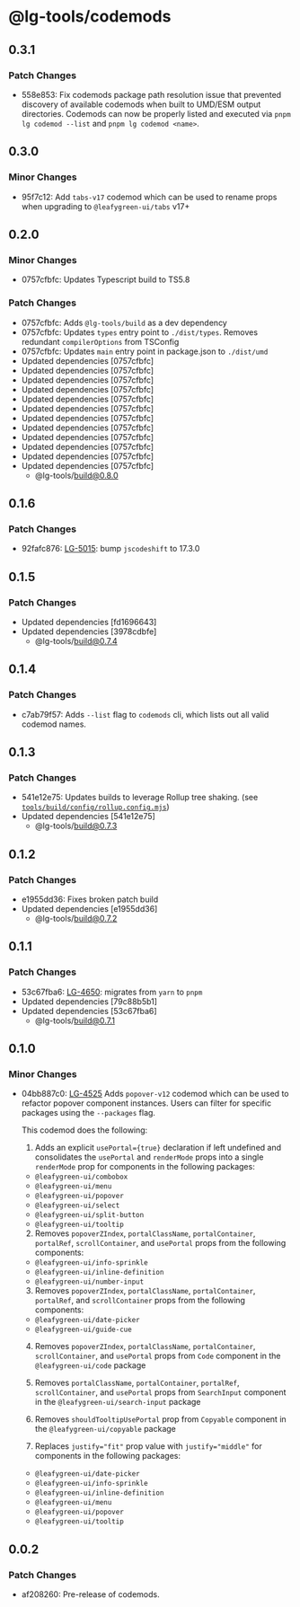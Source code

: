 # @lg-tools/codemods

## 0.3.1

### Patch Changes

- 558e853: Fix codemods package path resolution issue that prevented discovery of available codemods when built to UMD/ESM output directories.
  Codemods can now be properly listed and executed via `pnpm lg codemod --list` and `pnpm lg codemod <name>`.

## 0.3.0

### Minor Changes

- 95f7c12: Add `tabs-v17` codemod which can be used to rename props when upgrading to `@leafygreen-ui/tabs` v17+

## 0.2.0

### Minor Changes

- 0757cfbfc: Updates Typescript build to TS5.8

### Patch Changes

- 0757cfbfc: Adds `@lg-tools/build` as a dev dependency
- 0757cfbfc: Updates `types` entry point to `./dist/types`.
  Removes redundant `compilerOptions` from TSConfig
- 0757cfbfc: Updates `main` entry point in package.json to `./dist/umd`
- Updated dependencies [0757cfbfc]
- Updated dependencies [0757cfbfc]
- Updated dependencies [0757cfbfc]
- Updated dependencies [0757cfbfc]
- Updated dependencies [0757cfbfc]
- Updated dependencies [0757cfbfc]
- Updated dependencies [0757cfbfc]
- Updated dependencies [0757cfbfc]
- Updated dependencies [0757cfbfc]
- Updated dependencies [0757cfbfc]
- Updated dependencies [0757cfbfc]
- Updated dependencies [0757cfbfc]
  - @lg-tools/build@0.8.0

## 0.1.6

### Patch Changes

- 92fafc876: [LG-5015](https://jira.mongodb.org/browse/LG-5015): bump `jscodeshift` to 17.3.0

## 0.1.5

### Patch Changes

- Updated dependencies [fd1696643]
- Updated dependencies [3978cdbfe]
  - @lg-tools/build@0.7.4

## 0.1.4

### Patch Changes

- c7ab79f57: Adds `--list` flag to `codemods` cli, which lists out all valid codemod names.

## 0.1.3

### Patch Changes

- 541e12e75: Updates builds to leverage Rollup tree shaking. (see [`tools/build/config/rollup.config.mjs`](https://github.com/mongodb/leafygreen-ui/blob/main/tools/build/config/rollup.config.mjs))
- Updated dependencies [541e12e75]
  - @lg-tools/build@0.7.3

## 0.1.2

### Patch Changes

- e1955dd36: Fixes broken patch build
- Updated dependencies [e1955dd36]
  - @lg-tools/build@0.7.2

## 0.1.1

### Patch Changes

- 53c67fba6: [LG-4650](https://jira.mongodb.org/browse/LG-4650): migrates from `yarn` to `pnpm`
- Updated dependencies [79c88b5b1]
- Updated dependencies [53c67fba6]
  - @lg-tools/build@0.7.1

## 0.1.0

### Minor Changes

- 04bb887c0: [LG-4525](https://jira.mongodb.org/browse/LG-4525) Adds `popover-v12` codemod which can be used to refactor popover component instances. Users can filter for specific packages using the `--packages` flag.

  This codemod does the following:

  1. Adds an explicit `usePortal={true}` declaration if left undefined and consolidates the `usePortal` and `renderMode` props into a single `renderMode` prop for components in the following packages:

  - `@leafygreen-ui/combobox`
  - `@leafygreen-ui/menu`
  - `@leafygreen-ui/popover`
  - `@leafygreen-ui/select`
  - `@leafygreen-ui/split-button`
  - `@leafygreen-ui/tooltip`

  2. Removes `popoverZIndex`, `portalClassName`, `portalContainer`, `portalRef`, `scrollContainer`, and `usePortal` props from the following components:

  - `@leafygreen-ui/info-sprinkle`
  - `@leafygreen-ui/inline-definition`
  - `@leafygreen-ui/number-input`

  3. Removes `popoverZIndex`, `portalClassName`, `portalContainer`, `portalRef`, and `scrollContainer` props from the following components:

  - `@leafygreen-ui/date-picker`
  - `@leafygreen-ui/guide-cue`

  4. Removes `popoverZIndex`, `portalClassName`, `portalContainer`, `scrollContainer`, and `usePortal` props from `Code` component in the `@leafygreen-ui/code` package

  5. Removes `portalClassName`, `portalContainer`, `portalRef`, `scrollContainer`, and `usePortal` props from `SearchInput` component in the `@leafygreen-ui/search-input` package

  6. Removes `shouldTooltipUsePortal` prop from `Copyable` component in the `@leafygreen-ui/copyable` package

  7. Replaces `justify="fit"` prop value with `justify="middle"` for components in the following packages:

  - `@leafygreen-ui/date-picker`
  - `@leafygreen-ui/info-sprinkle`
  - `@leafygreen-ui/inline-definition`
  - `@leafygreen-ui/menu`
  - `@leafygreen-ui/popover`
  - `@leafygreen-ui/tooltip`

## 0.0.2

### Patch Changes

- af208260: Pre-release of codemods.
